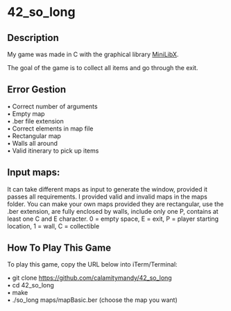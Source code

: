 # 42_so_long

## Description
My game was made in C with the graphical library <a href="https://harm-smits.github.io/42docs/libs/minilibx">MiniLibX</a>.

The goal of the game is to collect all items and go through the exit.

## Error Gestion
• Correct number of arguments <br>
• Empty map <br>
• .ber file extension <br>
• Correct elements in map file  <br>
• Rectangular map <br>
• Walls all around <br>
• Valid itinerary to pick up items <br>

## Input maps:

It can take different maps as input to generate the window, provided it passes all requirements. 
I provided valid and invalid maps in the maps folder. 
You can make your own maps provided they are rectangular, use the .ber extension, are fully enclosed by walls, 
include only one P, contains at least one C and E character. 
0 = empty space, E = exit, P = player starting location, 1 = wall, C = collectible 

## How To Play This Game
To play this game, copy the URL below into iTerm/Terminal:

• git clone https://github.com/calamitymandy/42_so_long <br>
• cd 42_so_long <br>
• make <br>
• ./so_long maps/mapBasic.ber (choose the map you want)
